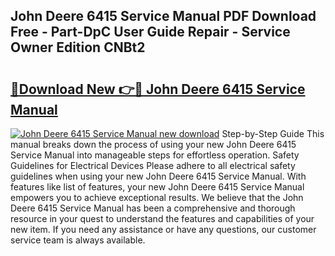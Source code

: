 ## John Deere 6415 Service Manual PDF Download Free - Part-DpC User Guide Repair - Service Owner Edition CNBt2

# <h2><a href="http://bc91018.oget.top/?id=John+Deere+6415+Service+Manual">🔗Download New 👉🔴 John Deere 6415 Service Manual</a></h2>

[![John Deere 6415 Service Manual new download](https://i.imgur.com/5g1atiW.png)](http://bc91018.oget.top/?id=John+Deere+6415+Service+Manual)
Step-by-Step Guide This manual breaks down the process of using your new John Deere 6415 Service Manual into manageable steps for effortless operation. Safety Guidelines for Electrical Devices Please adhere to all electrical safety guidelines when using your new John Deere 6415 Service Manual. With features like list of features, your new John Deere 6415 Service Manual empowers you to achieve exceptional results. We believe that the John Deere 6415 Service Manual has been a comprehensive and thorough resource in your quest to understand the features and capabilities of your new item. If you need any assistance or have any questions, our customer service team is always available.
